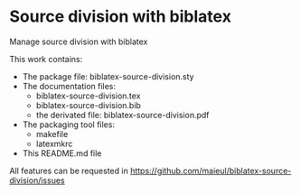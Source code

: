 Source division with biblatex
========================

Manage source division with biblatex

This work contains:
- The package file: biblatex-source-division.sty
- The documentation files:
  - biblatex-source-division.tex
  - biblatex-source-division.bib
  - the derivated file: biblatex-source-division.pdf
- The packaging tool files:
  - makefile
  - latexmkrc
- This README.md file

All features can be requested in https://github.com/maieul/biblatex-source-division/issues